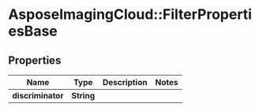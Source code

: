 # AsposeImagingCloud::FilterPropertiesBase

## Properties
Name | Type | Description | Notes
------------ | ------------- | ------------- | -------------
**discriminator** | **String** |  | 


